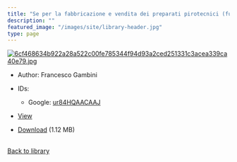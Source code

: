 ```yaml
---
title: "Se per la fabbricazione e vendita dei preparati pirotecnici (fuochi artificiali)"
description: ""
featured_image: "/images/site/library-header.jpg"
type: page
---
```


<a href="https://drive.google.com/file/d/1Q4DFm6JAgffOsiumuEQmwSoPkj1OhZXG/view" target="_blank">![6cf468634b922a28a522c00fe785344f94d93a2ced251331c3acea339ca40e79.jpg](/images/library/6cf468634b922a28a522c00fe785344f94d93a2ced251331c3acea339ca40e79.jpg)</a>
* Author: Francesco Gambini
* IDs:
  * Google: <a href="https://books.google.com/books?id=ur84HQAACAAJ" target="_blank">ur84HQAACAAJ</a>
* <a href="https://drive.google.com/file/d/1Q4DFm6JAgffOsiumuEQmwSoPkj1OhZXG/view" target="_blank">View</a>

* [Download](https://drive.google.com/uc?export=download&id=1Q4DFm6JAgffOsiumuEQmwSoPkj1OhZXG) (1.12 MB)

<br />[Back to library](/library/)
